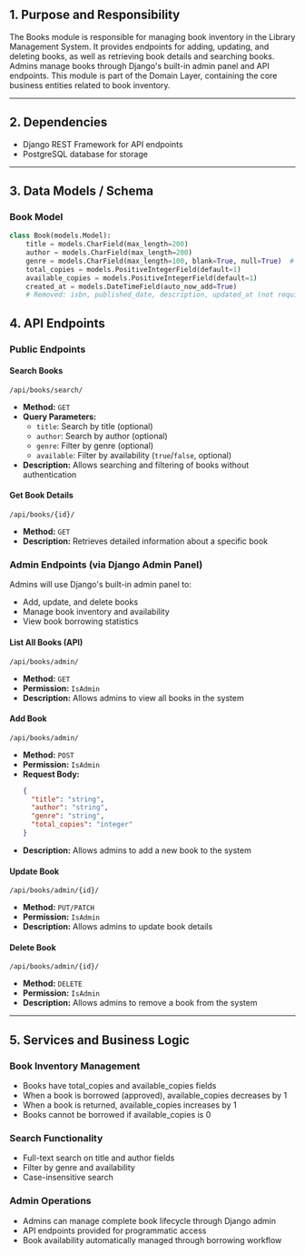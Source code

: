 
## 1. Purpose and Responsibility

The Books module is responsible for managing book inventory in the Library Management System. It provides endpoints for adding, updating, and deleting books, as well as retrieving book details and searching books. Admins manage books through Django's built-in admin panel and API endpoints. This module is part of the Domain Layer, containing the core business entities related to book inventory.

---

## 2. Dependencies

- Django REST Framework for API endpoints
- PostgreSQL database for storage

---

## 3. Data Models / Schema

### Book Model
```python
class Book(models.Model):
    title = models.CharField(max_length=200)
    author = models.CharField(max_length=200)
    genre = models.CharField(max_length=100, blank=True, null=True)  # For search functionality
    total_copies = models.PositiveIntegerField(default=1)
    available_copies = models.PositiveIntegerField(default=1)
    created_at = models.DateTimeField(auto_now_add=True)
    # Removed: isbn, published_date, description, updated_at (not required by use_case.md)
```


## 4. API Endpoints

### Public Endpoints

#### Search Books
`/api/books/search/`
- **Method:** `GET`
- **Query Parameters:**
  - `title`: Search by title (optional)
  - `author`: Search by author (optional)
  - `genre`: Filter by genre (optional)
  - `available`: Filter by availability (`true`/`false`, optional)
- **Description:** Allows searching and filtering of books without authentication

#### Get Book Details
`/api/books/{id}/`
- **Method:** `GET`
- **Description:** Retrieves detailed information about a specific book

### Admin Endpoints (via Django Admin Panel)

Admins will use Django's built-in admin panel to:
- Add, update, and delete books
- Manage book inventory and availability
- View book borrowing statistics

#### List All Books (API)
`/api/books/admin/`
- **Method:** `GET`
- **Permission:** `IsAdmin`
- **Description:** Allows admins to view all books in the system

#### Add Book
`/api/books/admin/`
- **Method:** `POST`
- **Permission:** `IsAdmin`
- **Request Body:**
  ```json
  {
    "title": "string",
    "author": "string",
    "genre": "string",
    "total_copies": "integer"
  }
  ```
- **Description:** Allows admins to add a new book to the system

#### Update Book
`/api/books/admin/{id}/`
- **Method:** `PUT/PATCH`
- **Permission:** `IsAdmin`
- **Description:** Allows admins to update book details

#### Delete Book
`/api/books/admin/{id}/`
- **Method:** `DELETE`
- **Permission:** `IsAdmin`
- **Description:** Allows admins to remove a book from the system

---

## 5. Services and Business Logic

### Book Inventory Management
- Books have total_copies and available_copies fields
- When a book is borrowed (approved), available_copies decreases by 1
- When a book is returned, available_copies increases by 1
- Books cannot be borrowed if available_copies is 0

### Search Functionality
- Full-text search on title and author fields
- Filter by genre and availability
- Case-insensitive search

### Admin Operations
- Admins can manage complete book lifecycle through Django admin
- API endpoints provided for programmatic access
- Book availability automatically managed through borrowing workflow
